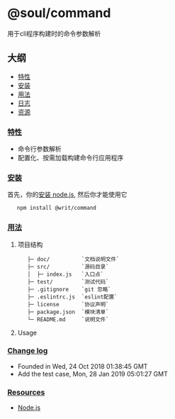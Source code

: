 # @soul/command

用于cli程序构建时的命令参数解析

## 大纲

* [特性](#features)
* [安装](#install)
* [用法](#usage)
* [日志](#changelog)
* [资源](#resources)

### [特性](#features)

* 命令行参数解析
* 配置化、按需加载构建命令行应用程序

### [安装](#install)

首先，你的[安装 node.js](https://github.com/tianlugang/docs/blob/master/en/installNodeJS.MD), 然后你才能使用它

```sh
   npm install @writ/command
```

### [用法](#usage)

1. 项目结构

   ```text
      ├─ doc/          `文档说明文件`
      ├─ src/          `源码目录`
      │  ├─ index.js   `入口点`
      ├─ test/         `测试代码`
      ├─ .gitignore    `git 忽略`
      ├─ .eslintrc.js  `eslint配置`
      ├─ license       `协议声明`
      ├─ package.json  `模块清单`
      └─ README.md     `说明文件`
   ```

2. Usage

### [Change log](#changelog)

* Founded in Wed, 24 Oct 2018 01:38:45 GMT
* Add the test case, Mon, 28 Jan 2019 05:01:27 GMT

### [Resources](#resources)

* [Node.js](https://nodejs.org/en/)